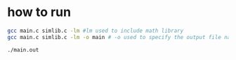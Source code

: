 # how to run

```bash
gcc main.c simlib.c -lm #lm used to include math library
gcc main.c simlib.c -lm -o main # -o used to specify the output file name

./main.out
```
